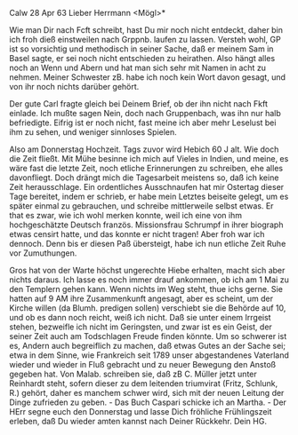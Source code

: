  Calw 28 Apr 63
Lieber Herrmann <Mögl>*

Wie man Dir nach Fcft schreibt, hast Du mir noch nicht entdeckt, daher bin ich froh dieß einstweilen nach Grppnb. laufen zu lassen. Versteh wohl, GP ist so vorsichtig und methodisch in seiner Sache, daß er meinem Sam in Basel sagte, er sei noch nicht entschieden zu heirathen. Also hängt alles noch an Wenn und Abern und hat man sich sehr mit Namen in acht zu nehmen. Meiner Schwester zB. habe ich noch kein Wort davon gesagt, und von ihr noch nichts darüber gehört.

Der gute Carl fragte gleich bei Deinem Brief, ob der ihn nicht nach Fkft einlade. Ich mußte sagen Nein, doch nach Gruppenbach, was ihn nur halb befriedigte. Eifrig ist er noch nicht, fast meine ich aber mehr Leselust bei ihm zu sehen, und weniger sinnloses Spielen.

Also am Donnerstag Hochzeit. Tags zuvor wird Hebich 60 J alt. Wie doch die Zeit fließt. Mit Mühe besinne ich mich auf Vieles in Indien, und meine, es wäre fast die letzte Zeit, noch etliche Erinnerungen zu schreiben, ehe alles davonfliegt. Doch drängt mich die Tagesarbeit meistens so, daß ich keine Zeit herausschlage. Ein ordentliches Ausschnaufen hat mir Ostertag dieser Tage bereitet, indem er schrieb, er habe mein Letztes beiseite gelegt, um es später einmal zu gebrauchen, und schreibe mittlerweile selbst etwas. Er that es zwar, wie ich wohl merken konnte, weil ich eine von ihm hochgeschätzte Deutsch französ. Missionsfrau Schrumpf in ihrer biograph etwas censirt hatte, und das konnte er nicht tragen! Aber froh war ich dennoch. Denn bis er diesen Paß übersteigt, habe ich nun etliche Zeit Ruhe vor Zumuthungen.

Gros hat von der Warte höchst ungerechte Hiebe erhalten, macht sich aber nichts daraus. Ich lasse es noch immer drauf ankommen, ob ich am 1 Mai zu den Templern gehen kann. Wenn nichts im Weg steht, thue ichs gerne. Sie hatten auf 9 AM ihre Zusammenkunft angesagt, aber es scheint, um der Kirche willen (da Blumh. predigen sollen) verschiebt sie die Behörde auf 10, und ob es dann noch reicht, weiß ich nicht. Daß sie unter einem Irrgeist stehen, bezweifle ich nicht im Geringsten, und zwar ist es ein Geist, der seiner Zeit auch am Todschlagen Freude finden könnte. Um so schwerer ist es, Andern auch begreiflich zu machen, daß etwas Gutes an der Sache sei; etwa in dem Sinne, wie Frankreich seit 1789 unser abgestandenes Vaterland wieder und wieder in Fluß gebracht und zu neuer Bewegung den Anstoß gegeben hat. 
Von Malab. schreiben sie, daß zB C. Müller jetzt unter Reinhardt steht, sofern dieser zu dem leitenden triumvirat (Fritz, Schlunk, R.) gehört, daher es manchem schwer wird, sich mit der neuen Leitung der Dinge zufrieden zu geben. - Das Buch Caspari schicke ich an Martha. - Der HErr segne euch den Donnerstag und lasse Dich fröhliche Frühlingszeit erleben, daß Du wieder amten kannst nach Deiner Rückkehr.
 Dein HG.

